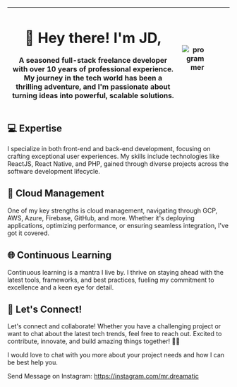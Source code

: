 
| <p style="width:50%;"><h1>👋 Hey there! I'm JD,</h1>A seasoned full-stack freelance developer with over 10 years of professional experience. My journey in the tech world has been a thrilling adventure, and I'm passionate about turning ideas into powerful, scalable solutions.</p> | <p  style="width:50%;" align="right"><img src="https://media.tenor.com/2uyENRmiUt0AAAAC/coding.gif" alt="programmer"></p> |
| --- | --- |




## 💻 Expertise

I specialize in both front-end and back-end development, focusing on crafting exceptional user experiences. My skills include technologies like ReactJS, React Native, and PHP, gained through diverse projects across the software development lifecycle.

## 🚀 Cloud Management

One of my key strengths is cloud management, navigating through GCP, AWS, Azure, Firebase, GitHub, and more. Whether it's deploying applications, optimizing performance, or ensuring seamless integration, I've got it covered.

## 🌐 Continuous Learning

Continuous learning is a mantra I live by. I thrive on staying ahead with the latest tools, frameworks, and best practices, fueling my commitment to excellence and a keen eye for detail.

## 🌟 Let's Connect!

Let's connect and collaborate! Whether you have a challenging project or want to chat about the latest tech trends, feel free to reach out. Excited to contribute, innovate, and build amazing things together! 🚀✨


I would love to chat with you more about your project needs and how I can be best help you.

Send Message on Instagram: https://instagram.com/mr.dreamatic








